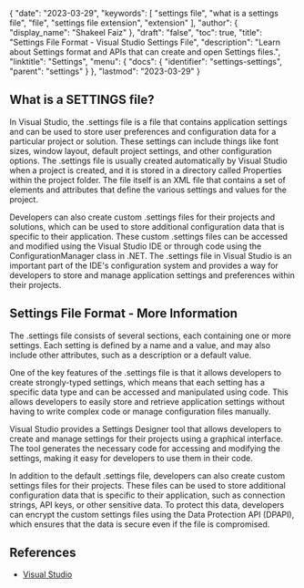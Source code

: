 {
  "date": "2023-03-29",
  "keywords": [
    "settings file",
    "what is a settings file",
    "file",
    "settings file extension",
    "extension"
  ],
  "author": {
    "display_name": "Shakeel Faiz"
  },
  "draft": "false",
  "toc": true,
  "title": "Settings File Format - Visual Studio Settings File",
  "description": "Learn about Settings format and APIs that can create and open Settings files.",
  "linktitle": "Settings",
  "menu": {
    "docs": {
      "identifier": "settings-settings",
      "parent": "settings"
    }
  },
  "lastmod": "2023-03-29"
}

## What is a SETTINGS file?

In Visual Studio, the .settings file is a file that contains application settings and can be used to store user preferences and configuration data for a particular project or solution. These settings can include things like font sizes, window layout, default project settings, and other configuration options. The .settings file is usually created automatically by Visual Studio when a project is created, and it is stored in a directory called Properties within the project folder. The file itself is an XML file that contains a set of elements and attributes that define the various settings and values for the project.

Developers can also create custom .settings files for their projects and solutions, which can be used to store additional configuration data that is specific to their application. These custom .settings files can be accessed and modified using the Visual Studio IDE or through code using the ConfigurationManager class in .NET. The .settings file in Visual Studio is an important part of the IDE's configuration system and provides a way for developers to store and manage application settings and preferences within their projects.

## Settings File Format - More Information

The .settings file consists of several sections, each containing one or more settings. Each setting is defined by a name and a value, and may also include other attributes, such as a description or a default value. 

One of the key features of the .settings file is that it allows developers to create strongly-typed settings, which means that each setting has a specific data type and can be accessed and manipulated using code. This allows developers to easily store and retrieve application settings without having to write complex code or manage configuration files manually.

Visual Studio provides a Settings Designer tool that allows developers to create and manage settings for their projects using a graphical interface. The tool generates the necessary code for accessing and modifying the settings, making it easy for developers to use them in their code.

In addition to the default .settings file, developers can also create custom settings files for their projects. These files can be used to store additional configuration data that is specific to their application, such as connection strings, API keys, or other sensitive data. To protect this data, developers can encrypt the custom settings files using the Data Protection API (DPAPI), which ensures that the data is secure even if the file is compromised.

## References
* [Visual Studio](https://en.wikipedia.org/wiki/Visual_Studio)
